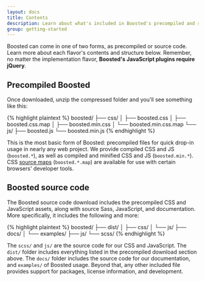 ```yaml
---
layout: docs
title: Contents
description: Learn about what's included in Boosted's precompiled and source code directories.
group: getting-started
---
```


Boosted can come in one of two forms, as precompiled or source code. Learn more about each flavor's contents and structure below. Remember, no matter the implementation flavor, **Boosted's JavaScript plugins require jQuery**.

## Precompiled Boosted

Once downloaded, unzip the compressed folder and you'll see something like this:

<!-- NOTE: This info is intentionally duplicated in the README. Copy any changes made here over to the README too. -->

{% highlight plaintext %}
boosted/
├── css/
│   ├── boosted.css
│   ├── boosted.css.map
│   ├── boosted.min.css
│   └── boosted.min.css.map
└── js/
    ├── boosted.js
    └── boosted.min.js
{% endhighlight %}

This is the most basic form of Boosted: precompiled files for quick drop-in usage in nearly any web project. We provide compiled CSS and JS (`boosted.*`), as well as compiled and minified CSS and JS (`boosted.min.*`). CSS [source maps](https://developers.google.com/web/tools/chrome-devtools/javascript/source-maps) (`boosted.*.map`) are available for use with certain browsers' developer tools.

## Boosted source code

The Boosted source code download includes the precompiled CSS and JavaScript assets, along with source Sass, JavaScript, and documentation. More specifically, it includes the following and more:

{% highlight plaintext %}
boosted/
├── dist/
│   ├── css/
│   └── js/
├── docs/
│   └── examples/
├── js/
└── scss/
{% endhighlight %}

The `scss/` and `js/` are the source code for our CSS and JavaScript. The `dist/` folder includes everything listed in the precompiled download section above. The `docs/` folder includes the source code for our documentation, and `examples/` of Boosted usage. Beyond that, any other included file provides support for packages, license information, and development.
